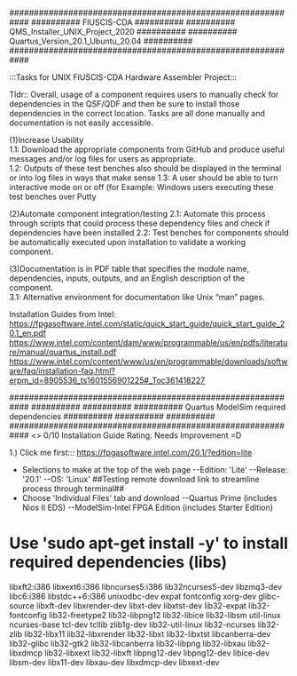 ############################################################
##########              FIUSCIS-CDA               ##########
##########     QMS_Installer_UNIX_Project_2020    ##########
##########    Quartus_Version_20.1_Ubuntu_20.04   ##########
############################################################

:::Tasks for UNIX FIUSCIS-CDA Hardware Assembler Project:::

Tldr::  Overall, usage of a component requires users to manually check for dependencies in the QSF/QDF and then be sure to install those dependencies in the correct location.  Tasks are all done manually and documentation is not easily accessible.

(1)Increase Usability      
1.1:  Download the appropriate components from GitHub and produce useful messages and/or log files for users as appropriate.  
1.2:  Outputs of these test benches also should be displayed in the terminal or into log files in ways that make sense
1.3:  A user should be able to turn interactive mode on or off (for
Example:  Windows users executing these test benches over Putty

(2)Automate component integration/testing
2.1:  Automate this process through scripts that could process these dependency files and check if dependencies have been installed
2.2:  Test benches for components should be automatically executed upon installation to validate a working component.

(3)Documentation is in PDF table that specifies the module name, dependencies, inputs, outputs, and an English description of the component.  
3.1:  Alternative environment for documentation like Unix “man” pages.

Installation Guides from Intel:
https://fpgasoftware.intel.com/static/quick_start_guide/quick_start_guide_20.1_en.pdf
https://www.intel.com/content/dam/www/programmable/us/en/pdfs/literature/manual/quartus_install.pdf
https://www.intel.com/content/www/us/en/programmable/downloads/software/faq/installation-faq.html?erpm_id=8905536_ts1601556901225#_Toc361418227

############################################################
##########                                        ##########
########## Quartus ModelSim required dependencies ##########
##########                                        ##########
############################################################
<<Beginnings of Installation Guide>>
0/10 Installation Guide Rating: Needs Improvement =D

1.) Click me first::: https://fpgasoftware.intel.com/20.1/?edition=lite
- Selections to make at the top of the web page
    --Edition: 'Lite'
    --Release: '20.1'
    --OS:      'Linux'
##Testing remote download link to streamline process through terminal##
- Choose 'Individual Files' tab and download
    --Quartus Prime (includes Nios II EDS)
    --ModelSim-Intel FPGA Edition (includes Starter Edition)





# Use 'sudo apt-get install -y' to install required dependencies (libs)
libxft2:i386
libxext6:i386
libncurses5:i386
lib32ncurses5-dev
libzmq3-dev
libc6:i386
libstdc++6:i386
unixodbc-dev
expat fontconfig
xorg-dev
glibc-source
libxft-dev
libxrender-dev
libxt-dev
libxtst-dev
lib32-expat
lib32-fontconfig
lib32-freetype2
lib32-libpng12
lib32-libice
lib32-libsm
util-linux
ncurses-base
tcl-dev tcllib
zlib1g-dev
lib32-util-linux
lib32-ncurses
lib32-zlib
lib32-libx11
lib32-libxrender
lib32-libxt
lib32-libxtst
libcanberra-dev
lib32-glibc
lib32-gtk2
lib32-libcanberra
lib32-libpng
lib32-libxau
lib32-libxdmcp
lib32-libxext
lib32-libxft
libpng12-dev
libpng12-dev
libice-dev
libsm-dev
libx11-dev
libxau-dev
libxdmcp-dev
libxext-dev
